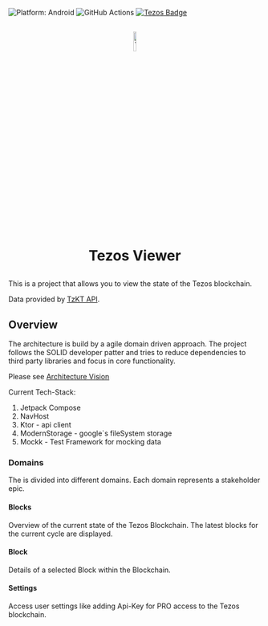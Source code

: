 ![Platform: Android](https://img.shields.io/badge/platform-android-green)
![GitHub Actions](https://img.shields.io/badge/github-actions-purple)
[![Tezos Badge](https://img.shields.io/badge/gitlab-tezos-blue)](https://gitlab.com/tezos/tezos)
<div style="text-align: center; margin-top: 30px; margin-bottom: 30px;">
    <img src="https://cryptologos.cc/logos/tezos-xtz-logo.png?v=040" alt="Tezos Logo" style="width: 10%; height: auto;"/>
<h1>Tezos Viewer</h1>
</div>

This is a project that allows you to view the state of the Tezos blockchain.

Data provided by [TzKT API](https://api.tzkt.io).

## Overview

The architecture is build by a agile domain driven approach. The project follows the SOLID developer patter and tries to reduce 
dependencies to third party libraries and focus in core functionality. 

Please see [Architecture Vision](documention/202503_Tezos_Viewer_Architecture_Vision.pdf)

Current Tech-Stack:
1. Jetpack Compose
2. NavHost 
3. Ktor - api client
4. ModernStorage - google`s fileSystem storage
5. Mockk - Test Framework for mocking data

### Domains

The is divided into different domains. Each domain represents a stakeholder epic.  

#### Blocks
Overview of the current state of the Tezos Blockchain. The latest blocks for the current cycle 
are displayed. 

#### Block
Details of a selected Block within the Blockchain. 

#### Settings
Access user settings like adding Api-Key for PRO access to the Tezos blockchain.